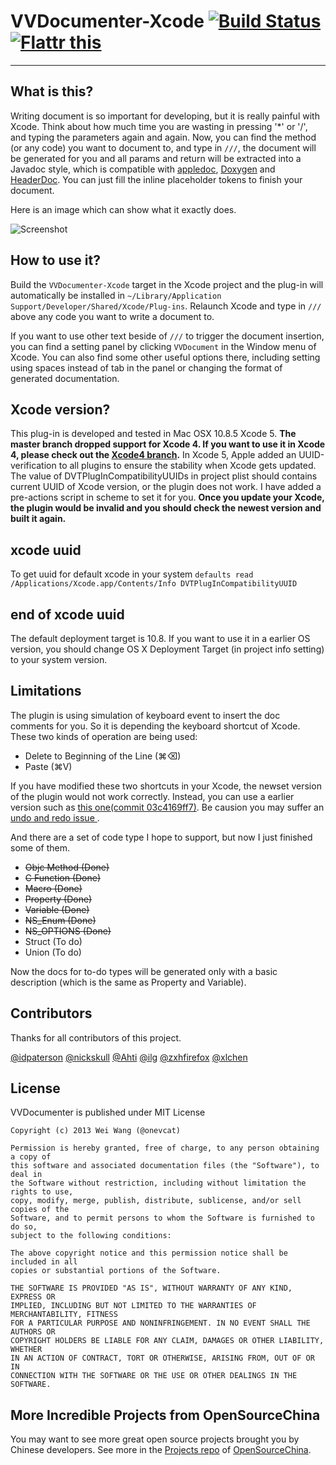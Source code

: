 # VVDocumenter-Xcode [![Build Status](https://api.travis-ci.org/onevcat/VVDocumenter-Xcode.png)](https://travis-ci.org/onevcat/VVDocumenter-Xcode) <a href="https://flattr.com/submit/auto?user_id=onevcat&url=https%3A%2F%2Fgithub.com%2Fonevcat%2FVVDocumenter-Xcode" target="_blank"><img src="http://api.flattr.com/button/flattr-badge-large.png" alt="Flattr this" title="Flattr this" border="0"></a>
---

## What is this?

Writing document is so important for developing, but it is really painful with Xcode. Think about how much time you are wasting in pressing '*' or '/', and typing the parameters again and again. Now, you can find the method (or any code) you want to document to, and type in `///`, the document will be generated for you and all params and return will be extracted into a Javadoc style, which is compatible with [appledoc](https://github.com/tomaz/appledoc), [Doxygen](http://www.stack.nl/~dimitri/doxygen/) and [HeaderDoc](https://developer.apple.com/library/mac/documentation/DeveloperTools/Conceptual/HeaderDoc/intro/intro.html). You can just fill the inline placeholder tokens to finish your document.

Here is an image which can show what it exactly does.

![Screenshot](https://raw.github.com/onevcat/VVDocumenter-Xcode/master/ScreenShot.gif)

## How to use it?

Build the `VVDocumenter-Xcode` target in the Xcode project and the plug-in will automatically be installed in `~/Library/Application Support/Developer/Shared/Xcode/Plug-ins`. Relaunch Xcode and type in `///` above any code you want to write a document to.

If you want to use other text beside of `///` to trigger the document insertion, you can find a setting panel by clicking `VVDocument` in the Window menu of Xcode. You can also find some other useful options there, including setting using spaces instead of tab in the panel or changing the format of generated documentation.

## Xcode version?

This plug-in is developed and tested in Mac OSX 10.8.5 Xcode 5. **The master branch dropped support for Xcode 4. If you want to use it in Xcode 4, please check out the [Xcode4 branch](https://github.com/onevcat/VVDocumenter-Xcode/tree/Xcode4).** In Xcode 5, Apple added an UUID-verification to all plugins to ensure the stability when Xcode gets updated. The value of DVTPlugInCompatibilityUUIDs in project plist should contains current UUID of Xcode version, or the plugin does not work. I have added a pre-actions script in scheme to set it for you. **Once you update your Xcode, the plugin would be invalid and you should check the newest version and built it again.**

## xcode uuid
To get uuid for default xcode in your system
`defaults read /Applications/Xcode.app/Contents/Info DVTPlugInCompatibilityUUID`
## end of xcode uuid

The default deployment target is 10.8. If you want to use it in a earlier OS version, you should change OS X Deployment Target (in project info setting) to your system version.

## Limitations

The plugin is using simulation of keyboard event to insert the doc comments for you. So it is depending the keyboard shortcut of Xcode. These two kinds of operation are being used:

* Delete to Beginning of the Line (⌘⌫)
* Paste (⌘V)

If you have modified these two shortcuts in your Xcode, the newset version of the plugin would not work correctly. Instead, you can use a earlier version such as [this one(commit 03c4169ff7)](https://github.com/onevcat/VVDocumenter-Xcode/tree/03c4169ff79b618b9fd3db93dd96652a522ad3e0). Be causion you may suffer an [undo and redo issue ](https://github.com/onevcat/VVDocumenter-Xcode/issues/3).

And there are a set of code type I hope to support, but now I just finished some of them.

* ~~Objc Method (Done)~~
* ~~C Function (Done)~~
* ~~Macro (Done)~~
* ~~Property (Done)~~
* ~~Variable (Done)~~
* ~~NS_Enum (Done)~~
* ~~NS_OPTIONS (Done)~~
* Struct (To do)
* Union (To do)

Now the docs for to-do types will be generated only with a basic description (which is the same as Property and Variable).

## Contributors

Thanks for all contributors of this project.

[@idpaterson](https://github.com/idpaterson) [@nickskull](https://github.com/nickskull) [@Ahti](https://github.com/Ahti) [@ilg](https://github.com/ilg) [@zxhfirefox](https://github.com/zxhfirefox) [@xlchen](https://github.com/xlchen)

## License

VVDocumenter is published under MIT License

    Copyright (c) 2013 Wei Wang (@onevcat)
    
    Permission is hereby granted, free of charge, to any person obtaining a copy of
    this software and associated documentation files (the "Software"), to deal in
    the Software without restriction, including without limitation the rights to use,
    copy, modify, merge, publish, distribute, sublicense, and/or sell copies of the
    Software, and to permit persons to whom the Software is furnished to do so,
    subject to the following conditions:
    
    The above copyright notice and this permission notice shall be included in all
    copies or substantial portions of the Software.
    
    THE SOFTWARE IS PROVIDED "AS IS", WITHOUT WARRANTY OF ANY KIND, EXPRESS OR
    IMPLIED, INCLUDING BUT NOT LIMITED TO THE WARRANTIES OF MERCHANTABILITY, FITNESS
    FOR A PARTICULAR PURPOSE AND NONINFRINGEMENT. IN NO EVENT SHALL THE AUTHORS OR
    COPYRIGHT HOLDERS BE LIABLE FOR ANY CLAIM, DAMAGES OR OTHER LIABILITY, WHETHER
    IN AN ACTION OF CONTRACT, TORT OR OTHERWISE, ARISING FROM, OUT OF OR IN
    CONNECTION WITH THE SOFTWARE OR THE USE OR OTHER DEALINGS IN THE SOFTWARE.
    
## More Incredible Projects from OpenSourceChina

You may want to see more great open source projects brought you by Chinese developers. See more in the [Projects repo](https://github.com/OpenSourceChina/Projects) of [OpenSourceChina](https://github.com/OpenSourceChina).

